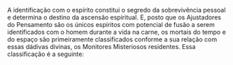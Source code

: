 ﻿A identificação com o espírito constitui o segredo da sobrevivência pessoal e determina o destino da ascensão espiritual. E, posto que os Ajustadores do Pensamento são os únicos espíritos com potencial de fusão a serem identificados com o homem durante a vida na carne, os mortais do tempo e do espaço são primeiramente classificados conforme a sua relação com essas dádivas divinas, os Monitores Misteriosos residentes. Essa classificação é a seguinte: